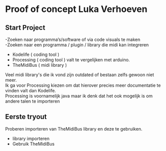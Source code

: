 # Proof of concept Luka Verhoeven
## Start Project
-Zoeken naar programma’s/software of via code visuals te maken <br />
-Zoeken naar een programma / plugin / library die midi kan integreren <br />
*	Kodelife ( coding tool )
*	Processing ( coding tool ) valt te vergelijken met arduino.
*	TheMidiBus ( midi library )

Veel midi library's die ik vond zijn outdated of bestaan zelfs gewoon niet meer. <br/>
Ik ga voor Processing kiezen om dat hierover precies meer documentatie te vinden valt dan Kodelife. <br/>
Processing is voornamelijk java maar ik denk dat het ook mogelijk is om andere talen te importeren

## Eerste tryout

Proberen importeren van TheMidiBus library en deze te gebruiken.
* library importeren
* Gebruik TheMidiBus

